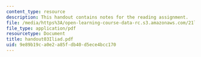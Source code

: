 ```yaml
---
content_type: resource
description: This handout contains notes for the reading assignment.
file: /media/https%3A/open-learning-course-data-rc.s3.amazonaws.com/21l-012-forms-of-western-narrative-spring-2004/9e89b19ca0e2a85fdb40d5ece4bcc170_handout03Iliad.pdf
file_type: application/pdf
resourcetype: Document
title: handout03Iliad.pdf
uid: 9e89b19c-a0e2-a85f-db40-d5ece4bcc170
---
```

